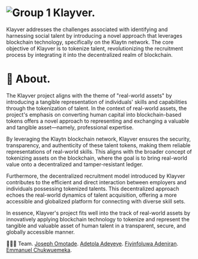 
# ![Group 1](https://github.com/Klayver-Team/Klayver-App/assets/66223408/b32de9b4-9864-42a1-aa00-58007eb3cb72) Klayver.

Klayver addresses the challenges associated with identifying and harnessing social talent by introducing a novel approach that leverages blockchain technology, specifically on the Klaytn network. The core objective of Klayver is to tokenize talent, revolutionizing the recruitment process by integrating it into the decentralized realm of blockchain.

# 🎉 About.
The Klayver project aligns with the theme of "real-world assets" by introducing a tangible representation of individuals' skills and capabilities through the tokenization of talent. 
In the context of real-world assets, the project's emphasis on converting human capital into blockchain-based tokens offers a novel approach to representing and exchanging a valuable and tangible asset—namely, professional expertise.

By leveraging the Klaytn blockchain network, Klayver ensures the security, transparency, and authenticity of these talent tokens, making them reliable representations of real-world skills. 
This aligns with the broader concept of tokenizing assets on the blockchain, where the goal is to bring real-world value onto a decentralized and tamper-resistant ledger.

Furthermore, the decentralized recruitment model introduced by Klayver contributes to the efficient and direct interaction between employers and individuals possessing tokenized talents. 
This decentralized approach echoes the real-world dynamics of talent acquisition, offering a more accessible and globalized platform for connecting with diverse skill sets.

In essence, Klayver's project fits well into the track of real-world assets by innovatively applying blockchain technology to tokenize and represent the tangible and valuable asset of human talent in a transparent, secure, and globally accessible manner.

👨🏼‍🍳 Team.
[Joseph Omotade](https://github.com/joeephwild).
[Adetola Adeyeye](https://github.com/Tola-byte).
[Fiyinfoluwa Adeniran](https://github.com/ebbieaden).
[Emmanuel Chukwuemeka](https://github.com/officialemeka).
